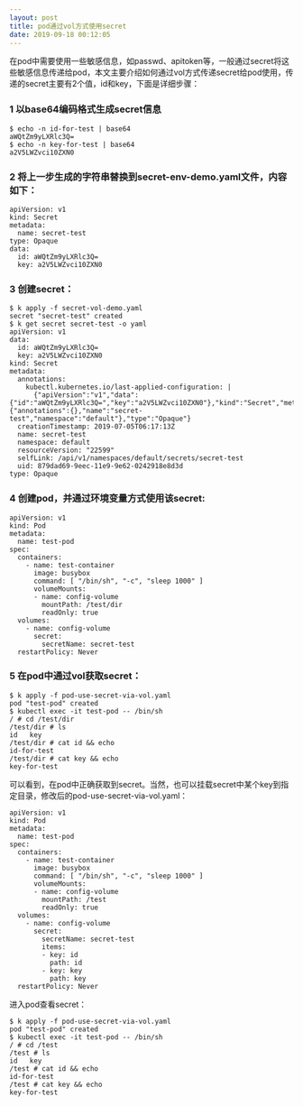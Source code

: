 ```yaml
---
layout: post
title: pod通过vol方式使用secret
date: 2019-09-18 00:12:05
---
```


在pod中需要使用一些敏感信息，如passwd、apitoken等，一般通过secret将这些敏感信息传递给pod，本文主要介绍如何通过vol方式传递secret给pod使用，传递的secret主要有2个值，id和key，下面是详细步骤：

### 1 以base64编码格式生成secret信息

```
$ echo -n id-for-test | base64
aWQtZm9yLXRlc3Q=
$ echo -n key-for-test | base64
a2V5LWZvci10ZXN0
```

### 2 将上一步生成的字符串替换到secret-env-demo.yaml文件，内容如下：

```
apiVersion: v1
kind: Secret
metadata:
  name: secret-test
type: Opaque
data:
  id: aWQtZm9yLXRlc3Q=
  key: a2V5LWZvci10ZXN0
```

### 3 创建secret：

```
$ k apply -f secret-vol-demo.yaml
secret "secret-test" created
$ k get secret secret-test -o yaml
apiVersion: v1
data:
  id: aWQtZm9yLXRlc3Q=
  key: a2V5LWZvci10ZXN0
kind: Secret
metadata:
  annotations:
    kubectl.kubernetes.io/last-applied-configuration: |
      {"apiVersion":"v1","data":{"id":"aWQtZm9yLXRlc3Q=","key":"a2V5LWZvci10ZXN0"},"kind":"Secret","metadata":{"annotations":{},"name":"secret-test","namespace":"default"},"type":"Opaque"}
  creationTimestamp: 2019-07-05T06:17:13Z
  name: secret-test
  namespace: default
  resourceVersion: "22599"
  selfLink: /api/v1/namespaces/default/secrets/secret-test
  uid: 879dad69-9eec-11e9-9e62-0242918e8d3d
type: Opaque
```

### 4 创建pod，并通过环境变量方式使用该secret:

```
apiVersion: v1
kind: Pod
metadata:
  name: test-pod
spec:
  containers:
    - name: test-container
      image: busybox
      command: [ "/bin/sh", "-c", "sleep 1000" ]
      volumeMounts:
      - name: config-volume
        mountPath: /test/dir
        readOnly: true
  volumes:
    - name: config-volume
      secret:
        secretName: secret-test
  restartPolicy: Never
```

### 5 在pod中通过vol获取secret：

```
$ k apply -f pod-use-secret-via-vol.yaml
pod "test-pod" created
$ kubectl exec -it test-pod -- /bin/sh
/ # cd /test/dir
/test/dir # ls
id   key
/test/dir # cat id && echo
id-for-test
/test/dir # cat key && echo
key-for-test
```

可以看到，在pod中正确获取到secret。当然，也可以挂载secret中某个key到指定目录，修改后的pod-use-secret-via-vol.yaml：

```
apiVersion: v1
kind: Pod
metadata:
  name: test-pod
spec:
  containers:
    - name: test-container
      image: busybox
      command: [ "/bin/sh", "-c", "sleep 1000" ]
      volumeMounts:
      - name: config-volume
        mountPath: /test
        readOnly: true
  volumes:
    - name: config-volume
      secret:
        secretName: secret-test
        items:
        - key: id
          path: id
        - key: key
          path: key
  restartPolicy: Never
```

进入pod查看secret：

```
$ k apply -f pod-use-secret-via-vol.yaml
pod "test-pod" created
$ kubectl exec -it test-pod -- /bin/sh
/ # cd /test
/test # ls
id   key
/test # cat id && echo
id-for-test
/test # cat key && echo
key-for-test
```
